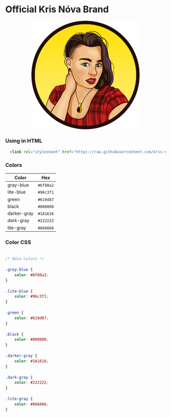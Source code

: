 # Official Kris Nóva Brand

<p align="center"><img src="/assets/logo/Nivenly_2.png" width="340"></p>

### Using in HTML

```html
  <link rel="stylesheet" href="https://raw.githubusercontent.com/kris-nova/brand/main/nova.css" />
```

### Colors

| Color       | Hex       |
|-------------|-----------|
| gray-blue   | `#6f88a2` |
| lite-blue   | `#96c3f1` |
| green       | `#619d87` |
| black       | `#000000` |
| darker-gray | `#1A1616` |
| dark-gray   | `#222222` |
| lite-gray   | `#666666` |

### Color CSS

```css

/* Nóva Colors */

.gray-blue {
    color: #6f88a2;
}

.lite-blue {
    color: #96c3f1;
}

.green {
    color: #619d87;
}

.black {
    color: #000000;
}

.darker-gray {
    color: #1A1616;
}

.dark-gray {
    color: #222222;
}

.lite-gray {
    color: #666666;
}

```




